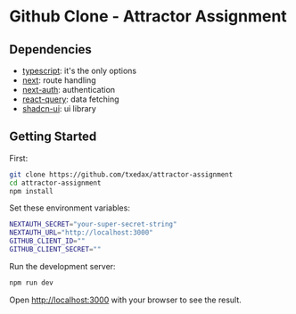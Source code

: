 # Github Clone - Attractor Assignment

## Dependencies

- [typescript](https://www.typescriptlang.org/): it's the only options
- [next](https://nextjs.org/): route handling
- [next-auth](https://next-auth.js.org/): authentication
- [react-query](https://tanstack.com/query/v3/): data fetching
- [shadcn-ui](https://ui.shadcn.com/): ui library

## Getting Started

First:

```bash
git clone https://github.com/txedax/attractor-assignment
cd attractor-assignment
npm install
```

Set these environment variables:

```bash
NEXTAUTH_SECRET="your-super-secret-string"
NEXTAUTH_URL="http://localhost:3000"
GITHUB_CLIENT_ID=""
GITHUB_CLIENT_SECRET=""
```

Run the development server:

```bash
npm run dev
```

Open [http://localhost:3000](http://localhost:3000) with your browser to see the result.
